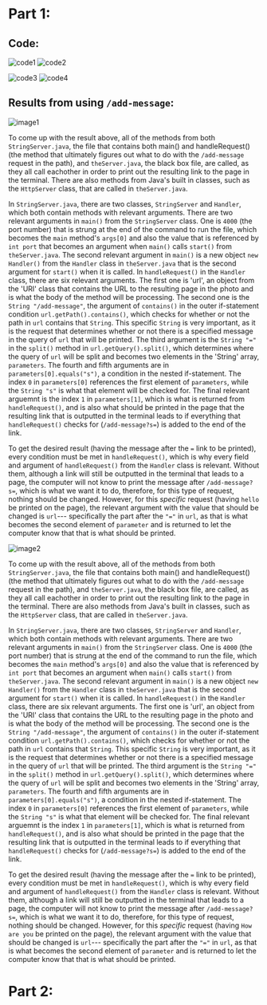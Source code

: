 # Part 1:
## Code:

![code1](https://user-images.githubusercontent.com/122498397/215352492-ebf3ec93-878b-4fb9-b039-fde7fcf3302e.jpg)
![code2](https://user-images.githubusercontent.com/122498397/215352594-d8fe2be7-2425-4ae5-9284-ff76c5a15de6.jpg)

![code3](https://user-images.githubusercontent.com/122498397/215352600-42485359-22dd-43b9-98ba-3142bb9cd379.jpg)
![code4](https://user-images.githubusercontent.com/122498397/215352604-3c9ad3e0-33db-40d4-ad22-315bb0d60a1c.jpg)

## Results from using `/add-message`:

![image1](https://user-images.githubusercontent.com/122498397/215352624-de3e78cb-3705-413b-a60a-0696d54dd5d0.jpg)

To come up with the result above, all of the methods from both `StringServer.java`, the file that contains both main() and handleRequest() (the method that ultimately figures out what to do with the `/add-message` request in the path), and `theServer.java`, the black box file, are called, as they all call eachother in order to print out the resulting link to the page in the terminal. There are also methods from Java's built in classes, such as the `HttpServer` class, that are called in `theServer.java`. 

In `StringServer.java`, there are two classes, `StringServer` and `Handler`, which both contain methods with relevant arguments. There are two relevant arguments in `main()` from the `StringServer` class. One is `4000` (the port number) that is strung at the end of the command to run the file, which becomes the `main` method's `args[0]` and also the value that is referenced by `int port` that becomes an argument when `main()` calls `start()` from `theServer.java`. The second relevant argument in `main()` is a new object `new Handler()` from the `Handler` class in `theServer.java` that is the second argument for `start()` when it is called. In `handleRequest()` in the `Handler` class, there are six relevant arguments. The first one is 'url', an object from the 'URI' class that contains the URL to the resulting page in the photo and is what the body of the method will be processing. The second one is the `String "/add-message"`, the argument of `contains()` in the outer if-statement condition `url.getPath().contains()`, which checks for whether or not the path in `url` contains that `String`. This specific `String` is very important, as it is the request that determines whether or not there is a specified message in the query of `url` that will be printed. The third argument is the `String "="` in the `split()` method in `url.getQuery().split()`, which determines where the query of `url` will be split and becomes two elements in the 'String' array, `parameters`. The fourth and fifth arguments are in `parameters[0].equals("s")`, a condition in the nested if-statement. The index `0` in `parameters[0]` references the first element of `parameters`, while the `String "s"` is what that element will be checked for. The final relevant arguemnt is the index `1` in `parameters[1]`, which is what is returned from `handleRequest()`, and is also what should be printed in the page that the resulting link that is outputted in the terminal leads to if everything that `handleRequest()` checks for (`/add-message?s=`) is added to the end of the link. 

To get the desired result (having the message after the `=` link to be printed), every condition must be met in `handleRequest()`, which is why every field and argument of `handleRequest()` from the `Handler` class is relevant. Without them, although a link will still be outputted in the terminal that leads to a page, the computer will not know to print the message after `/add-message?s=`, which is what we want it to do, therefore, for this type of request, nothing should be changed. However, for this *specific* request (having `hello` be printed on the page), the relevant argument with the value that should be changed is `url`--- specifically the part after the `"="` in `url`, as that is what becomes the second element of `parameter` and is returned to let the computer know that that is what should be printed.

![image2](https://user-images.githubusercontent.com/122498397/215352628-da07622d-18df-4b3c-8876-9bb3c8bef221.jpg)

To come up with the result above, all of the methods from both `StringServer.java`, the file that contains both main() and handleRequest() (the method that ultimately figures out what to do with the `/add-message` request in the path), and `theServer.java`, the black box file, are called, as they all call eachother in order to print out the resulting link to the page in the terminal. There are also methods from Java's built in classes, such as the `HttpServer` class, that are called in `theServer.java`. 

In `StringServer.java`, there are two classes, `StringServer` and `Handler`, which both contain methods with relevant arguments. There are two relevant arguments in `main()` from the `StringServer` class. One is `4000` (the port number) that is strung at the end of the command to run the file, which becomes the `main` method's `args[0]` and also the value that is referenced by `int port` that becomes an argument when `main()` calls `start()` from `theServer.java`. The second relevant argument in `main()` is a new object `new Handler()` from the `Handler` class in `theServer.java` that is the second argument for `start()` when it is called. In `handleRequest()` in the `Handler` class, there are six relevant arguments. The first one is 'url', an object from the 'URI' class that contains the URL to the resulting page in the photo and is what the body of the method will be processing. The second one is the `String "/add-message"`, the argument of `contains()` in the outer if-statement condition `url.getPath().contains()`, which checks for whether or not the path in `url` contains that `String`. This specific `String` is very important, as it is the request that determines whether or not there is a specified message in the query of `url` that will be printed. The third argument is the `String "="` in the `split()` method in `url.getQuery().split()`, which determines where the query of `url` will be split and becomes two elements in the 'String' array, `parameters`. The fourth and fifth arguments are in `parameters[0].equals("s")`, a condition in the nested if-statement. The index `0` in `parameters[0]` references the first element of `parameters`, while the `String "s"` is what that element will be checked for. The final relevant arguemnt is the index `1` in `parameters[1]`, which is what is returned from `handleRequest()`, and is also what should be printed in the page that the resulting link that is outputted in the terminal leads to if everything that `handleRequest()` checks for (`/add-message?s=`) is added to the end of the link. 

To get the desired result (having the message after the `=` link to be printed), every condition must be met in `handleRequest()`, which is why every field and argument of `handleRequest()` from the `Handler` class is relevant. Without them, although a link will still be outputted in the terminal that leads to a page, the computer will not know to print the message after `/add-message?s=`, which is what we want it to do, therefore, for this type of request, nothing should be changed. However, for this *specific* request (having `How are you` be printed on the page), the relevant argument with the value that should be changed is `url`--- specifically the part after the `"="` in `url`, as that is what becomes the second element of `parameter` and is returned to let the computer know that that is what should be printed.

# Part 2:




